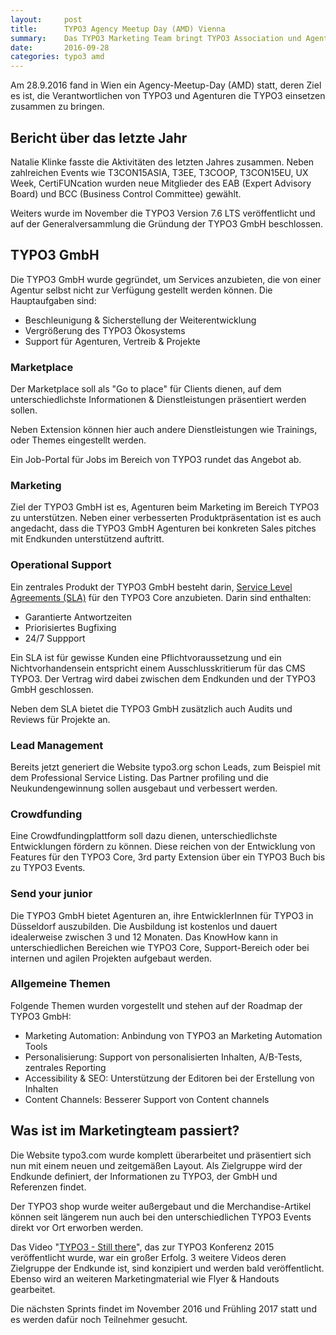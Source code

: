 ```yaml
---
layout:     post
title:      TYPO3 Agency Meetup Day (AMD) Vienna 
summary:    Das TYPO3 Marketing Team bringt TYPO3 Association und Agenturen zusammen
date:       2016-09-28
categories: typo3 amd
---
```


Am 28.9.2016 fand in Wien ein Agency-Meetup-Day (AMD) statt, deren Ziel es ist, die Verantwortlichen von TYPO3 und Agenturen die TYPO3 einsetzen zusammen zu bringen.
<!--more-->
## Bericht über das letzte Jahr

Natalie Klinke fasste die Aktivitäten des letzten Jahres zusammen. Neben zahlreichen Events wie T3CON15ASIA, T3EE, T3COOP, T3CON15EU, UX Week, CertiFUNcation wurden neue Mitglieder des EAB (Expert Advisory Board) und BCC (Business Control Committee) gewählt.

Weiters wurde im November die TYPO3 Version 7.6 LTS veröffentlicht und auf der Generalversammlung die Gründung der TYPO3 GmbH beschlossen.

## TYPO3 GmbH

Die TYPO3 GmbH wurde gegründet, um Services anzubieten, die von einer Agentur selbst nicht zur Verfügung gestellt werden können. Die Hauptaufgaben sind:

- Beschleunigung & Sicherstellung der Weiterentwicklung
- Vergrößerung des TYPO3 Ökosystems
- Support für Agenturen, Vertreib & Projekte

### Marketplace

Der Marketplace soll als "Go to place" für Clients dienen, auf dem unterschiedlichste Informationen & Dienstleistungen präsentiert werden sollen. 

Neben Extension können hier auch andere Dienstleistungen wie Trainings, oder Themes eingestellt werden. 

Ein Job-Portal für Jobs im Bereich von TYPO3 rundet das Angebot ab.

### Marketing

Ziel der TYPO3 GmbH ist es, Agenturen beim Marketing im Bereich TYPO3 zu unterstützen. Neben einer verbesserten Produktpräsentation ist es auch angedacht, dass die TYPO3 GmbH Agenturen bei konkreten Sales pitches mit Endkunden unterstützend auftritt.

### Operational Support

Ein zentrales Produkt der TYPO3 GmbH besteht darin, [Service Level Agreements (SLA)](https://typo3.com/our-services/service-level-agreements/) für den TYPO3 Core anzubieten. Darin sind enthalten:

- Garantierte Antwortzeiten
- Priorisiertes Bugfixing 
- 24/7 Suppport

Ein SLA ist für gewisse Kunden eine Pflichtvoraussetzung und ein Nichtvorhandensein entspricht einem Ausschlusskritierum für das CMS TYPO3. Der Vertrag wird dabei zwischen dem Endkunden und der TYPO3 GmbH geschlossen.  

Neben dem SLA bietet die TYPO3 GmbH zusätzlich auch Audits und Reviews für Projekte an.

### Lead Management

Bereits jetzt generiert die Website typo3.org schon Leads, zum Beispiel mit dem Professional Service Listing. Das Partner profiling und die Neukundengewinnung sollen ausgebaut und verbessert werden.

### Crowdfunding

Eine Crowdfundingplattform soll dazu dienen, unterschiedlichste Entwicklungen fördern zu können. Diese reichen von der Entwicklung von Features für den TYPO3 Core, 3rd party Extension über ein TYPO3 Buch bis zu TYPO3 Events.

### Send your junior

Die TYPO3 GmbH bietet Agenturen an, ihre EntwicklerInnen für TYPO3 in Düsseldorf auszubilden. Die Ausbildung ist kostenlos und dauert idealerweise zwischen 3 und 12 Monaten. Das KnowHow kann in unterschiedlichen Bereichen wie TYPO3 Core, Support-Bereich oder bei internen und agilen Projekten aufgebaut werden.

### Allgemeine Themen

Folgende Themen wurden vorgestellt und stehen auf der Roadmap der TYPO3 GmbH:

- Marketing Automation: Anbindung von TYPO3 an Marketing Automation Tools
- Personalisierung: Support von personalisierten Inhalten, A/B-Tests, zentrales Reporting
- Accessibility & SEO: Unterstützung der Editoren bei der Erstellung von Inhalten
- Content Channels: Besserer Support von Content channels


## Was ist im Marketingteam passiert?

Die Website typo3.com wurde komplett überarbeitet und präsentiert sich nun mit einem neuen und zeitgemäßen Layout. Als Zielgruppe wird der Endkunde definiert, der Informationen zu TYPO3, der GmbH und Referenzen findet.

Der TYPO3 shop wurde weiter außergebaut und die Merchandise-Artikel können seit längerem nun auch bei den unterschiedlichen TYPO3 Events direkt vor Ort erworben werden.

Das Video "[TYPO3 - Still there](https://www.youtube.com/watch?v=yiJjpKzCVE4)", das zur TYPO3 Konferenz 2015 veröffentlicht wurde, war ein großer Erfolg. 3 weitere Videos deren Zielgruppe der Endkunde ist, sind konzipiert und werden bald veröffentlicht. Ebenso wird an weiteren Marketingmaterial wie Flyer & Handouts gearbeitet.

Die nächsten Sprints findet im November 2016 und Frühling 2017 statt und es werden dafür noch Teilnehmer gesucht.
 


